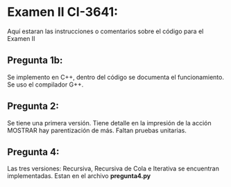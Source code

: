 # Examen II CI-3641:

Aquí estaran las instrucciones o comentarios sobre el código para el Examen II

## Pregunta 1b: 

Se implemento en C++, dentro del código se documenta el funcionamiento. Se uso el compilador G++. 

## Pregunta 2: 

Se tiene una primera versión. Tiene detalle en la impresión de la acción MOSTRAR hay parentización de más. 
Faltan pruebas unitarias. 

## Pregunta 4:

Las tres versiones: Recursiva, Recursiva de Cola e Iterativa se encuentran implementadas. Estan en el archivo **pregunta4.py**